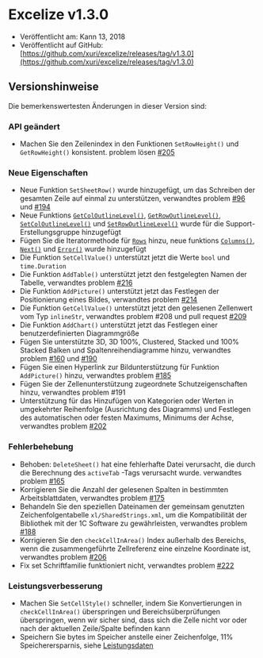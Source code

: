 # Excelize v1.3.0

* Veröffentlicht am: Kann 13, 2018
* Veröffentlicht auf GitHub: [https://github.com/xuri/excelize/releases/tag/v1.3.0](https://github.com/xuri/excelize/releases/tag/v1.3.0)

## Versionshinweise

Die bemerkenswertesten Änderungen in dieser Version sind:

### API geändert

* Machen Sie den Zeilenindex in den Funktionen `SetRowHeight()` und `GetRowHeight()` konsistent. problem lösen [#205](https://github.com/xuri/excelize/issues/205)

### Neue Eigenschaften

* Neue Funktion `SetSheetRow()` wurde hinzugefügt, um das Schreiben der gesamten Zeile auf einmal zu unterstützen, verwandtes problem [#96](https://github.com/xuri/excelize/issues/96) und [#194](https://github.com/xuri/excelize/issues/194)
* Neue Funktions [`GetColOutlineLevel()`](https://pkg.go.dev/github.com/360EntSecGroup-Skylar/excelize@v1.3.0#File.GetColOutlineLevel), [`GetRowOutlineLevel()`](https://pkg.go.dev/github.com/360EntSecGroup-Skylar/excelize@v1.3.0#File.GetRowOutlineLevel), [`SetColOutlineLevel()`](https://pkg.go.dev/github.com/360EntSecGroup-Skylar/excelize@v1.3.0#File.SetColOutlineLevel) und [`SetRowOutlineLevel()`](https://pkg.go.dev/github.com/360EntSecGroup-Skylar/excelize@v1.3.0#File.SetRowOutlineLevel) wurde für die Support-Erstellungsgruppe hinzugefügt
* Fügen Sie die Iteratormethode für [`Rows`](https://pkg.go.dev/github.com/360EntSecGroup-Skylar/excelize@v1.3.0#Rows) hinzu, neue funktions [`Columns()`](https://pkg.go.dev/github.com/360EntSecGroup-Skylar/excelize@v1.3.0#Rows.Columns), [`Next()`](https://pkg.go.dev/github.com/360EntSecGroup-Skylar/excelize@v1.3.0#Rows.Next) und [`Error()`](https://pkg.go.dev/github.com/360EntSecGroup-Skylar/excelize@v1.3.0#Rows.Error) wurde hinzugefügt
* Die Funktion `SetCellValue()` unterstützt jetzt die Werte `bool` und `time.Duration`
* Die Funktion `AddTable()` unterstützt jetzt den festgelegten Namen der Tabelle, verwandtes problem [#216](https://github.com/xuri/excelize/issues/216)
* Die Funktion `AddPicture()` unterstützt jetzt das Festlegen der Positionierung eines Bildes, verwandtes problem [#214](https://github.com/xuri/excelize/issues/214)
* Die Funktion `GetCellValue()` unterstützt jetzt den gelesenen Zellenwert vom Typ `inlineStr`, verwandtes problem #208 und pull request [#209](https://github.com/xuri/excelize/issues/209)
* Die Funktion `AddChart()` unterstützt jetzt das Festlegen einer benutzerdefinierten Diagrammgröße
* Fügen Sie unterstützte 3D, 3D 100%, Clustered, Stacked und 100% Stacked Balken und Spaltenreihendiagramme hinzu, verwandtes problem [#160](https://github.com/xuri/excelize/issues/160) und [#190](https://github.com/xuri/excelize/issues/190)
* Fügen Sie einen Hyperlink zur Bildunterstützung für Funktion `AddPicture()` hinzu, verwandtes problem [#185](https://github.com/xuri/excelize/issues/185)
* Fügen Sie der Zellenunterstützung zugeordnete Schutzeigenschaften hinzu, verwandtes problem #191
* Unterstützung für das Hinzufügen von Kategorien oder Werten in umgekehrter Reihenfolge (Ausrichtung des Diagramms) und Festlegen des automatischen oder festen Maximums, Minimums der Achse, verwandtes problem [#202](https://github.com/xuri/excelize/issues/202)

### Fehlerbehebung

* Behoben: `DeleteSheet()` hat eine fehlerhafte Datei verursacht, die durch die Berechnung des `activeTab` -Tags verursacht wurde. verwandtes problem [#165](https://github.com/xuri/excelize/issues/165)
* Korrigieren Sie die Anzahl der gelesenen Spalten in bestimmten Arbeitsblattdaten, verwandtes problem [#175](https://github.com/xuri/excelize/issues/175)
* Behandeln Sie den speziellen Dateinamen der gemeinsam genutzten Zeichenfolgentabelle `xl/SharedStrings.xml`, um die Kompatibilität der Bibliothek mit der 1C Software zu gewährleisten, verwandtes problem [#188](https://github.com/xuri/excelize/issues/188)
* Korrigieren Sie den `checkCellInArea()` Index außerhalb des Bereichs, wenn die zusammengeführte Zellreferenz eine einzelne Koordinate ist, verwandtes problem [#206](https://github.com/xuri/excelize/issues/206)
* Fix set Schriftfamilie funktioniert nicht, verwandtes problem [#222](https://github.com/xuri/excelize/issues/222)

### Leistungsverbesserung

* Machen Sie `SetCellStyle()` schneller, indem Sie Konvertierungen in `checkCellInArea()` überspringen und Bereichsüberprüfungen überspringen, wenn wir sicher sind, dass sich die Zelle nicht vor oder nach der aktuellen Zeile/Spalte befinden kann
* Speichern Sie bytes im Speicher anstelle einer Zeichenfolge, 11% Speicherersparnis, siehe [Leistungsdaten](https://github.com/xuri/excelize/wiki#Leistungsverbesserung-figures)
